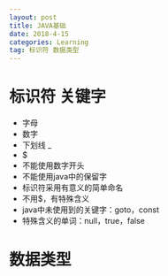 ```yaml
---
layout: post
title: JAVA基础
date: 2018-4-15
categories: Learning
tag: 标识符 数据类型
---
```


# 标识符 关键字
* 字母
* 数字
* 下划线 _
* $
* 不能使用数字开头
* 不能使用java中的保留字
* 标识符采用有意义的简单命名
* 不用$，有特殊含义
* java中未使用到的关键字：goto，const
* 特殊含义的单词：null，true，false

# 数据类型
